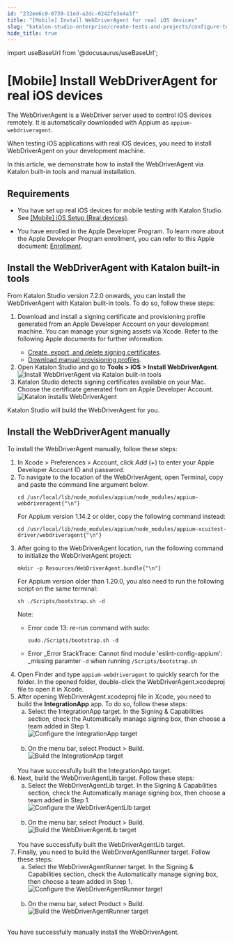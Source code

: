 ```yaml
---
id: "232ee6c0-0739-11ed-a2dc-0242fe3e4a3f"
title: "[Mobile] Install WebDriverAgent for real iOS devices"
slug: "katalon-studio-enterprise/create-tests-and-projects/configure-test-cases/mobile-testing/ios/mobile-install-webdriveragent-for-real-ios-devices"
hide_title: true
---
```

import useBaseUrl from '@docusaurus/useBaseUrl';


# <a id="id" class="anchor_top_offset"/><a id="ariaid-title1" class="anchor_top_offset"/>[Mobile] Install WebDriverAgent for real iOS  devices

<p xmlns="http://www.w3.org/1999/xhtml" className="p">The WebDriverAgent is a WebDriver server used to control   iOS devices remotely. It is automatically downloaded with Appium as   <code className="ph codeph">appium-webdriveragent</code>.</p> 
<p xmlns="http://www.w3.org/1999/xhtml" className="p">When testing iOS applications with  real iOS devices, you need to install WebDriverAgent on your development machine.</p> 
<p xmlns="http://www.w3.org/1999/xhtml" className="p">In this article, we demonstrate how to install the WebDriverAgent via Katalon built-in tools and manual installation.</p> 

## Requirements

<div xmlns="http://www.w3.org/1999/xhtml" className="p"><ul className="ul"><li className="li"><p className="p">You have set up real iOS  devices for mobile testing with <span className="ph">Katalon Studio</span>. See <a className="xref" href="/docs/katalon-studio-enterprise/create-tests-and-projects/configure-test-cases/mobile-testing/ios/mobile-ios-setup-real-devices">[Mobile] iOS Setup (Real devices)</a>.</p></li><li className="li">You have enrolled in the Apple Developer Program. To learn more about the Apple Developer Program enrollment, you can refer to this Apple document: <a className="xref j-external-link" href="https://developer.apple.com/support/enrollment/" target="_blank">Enrollment</a>.</li></ul></div>

## <a id="task-4776" class="anchor_top_offset"/>Install the WebDriverAgent with Katalon built-in tools

<section xmlns="http://www.w3.org/1999/xhtml" className="section context">From Katalon Studio version 7.2.0 onwards, you can install the WebDriverAgent with Katalon built-in tools. To do so, follow these steps:</section> 
<ol xmlns="http://www.w3.org/1999/xhtml" className="ol steps"><li className="li step stepexpand"><span className="ph cmd">Download and install a signing certificate and provisioning profile generated from an Apple Developer Account on your development machine. You can manage your signing assets via Xcode. Refer to the following Apple documents for further information:</span><div className="itemgroup info"><ul className="ul"><li className="li"><a className="xref j-external-link" href="https://help.apple.com/xcode/mac/current/#/dev154b28f09" target="_blank">Create, export, and delete signing certificates</a>.</li><li className="li"><a className="xref j-external-link" href="https://help.apple.com/xcode/mac/current/#/deva899b4fe5" target="_blank">Download manual provisioning profiles</a>.</li></ul></div></li><li className="li step stepexpand"><span className="ph cmd">Open Katalon Studio and go to <strong className="ph b">Tools &gt; iOS &gt; Install WebDriverAgent</strong>.</span><div className="itemgroup info"><img className="image" width={500} src={useBaseUrl("/23d511d0-0739-11ed-a2dc-0242fe3e4a3f.png")} alt="Install WebDriverAgent via Katalon built-in tools" /></div></li><li className="li step stepexpand"><span className="ph cmd">Katalon Studio detects signing certificates available on your Mac. Choose the certificate generated from an Apple Developer Account.</span><div className="itemgroup info"><img className="image" width={500} src={useBaseUrl("/23e3b7d0-0739-11ed-a2dc-0242fe3e4a3f.png")} alt="Katalon installs WebDriverAgent" /></div></li></ol> 
<section xmlns="http://www.w3.org/1999/xhtml" className="section result">Katalon Studio will build the WebDriverAgent for you.</section> 

## <a id="task-2819" class="anchor_top_offset"/>Install the WebDriverAgent manually

<section xmlns="http://www.w3.org/1999/xhtml" className="section context">To install the WebDriverAgent manually, follow these steps:</section> 
<ol xmlns="http://www.w3.org/1999/xhtml" className="ol steps"><li className="li step stepexpand"><span className="ph cmd">In <span className="ph uicontrol">Xcode</span> &gt; <span className="ph uicontrol">Preferences</span> &gt; <span className="ph uicontrol">Account</span>, click <em className="ph i">Add</em> (+) to enter your Apple Developer Account ID and password.</span></li><li className="li step stepexpand"><span className="ph cmd">To navigate to the location of the WebDriverAgent, open       <span className="ph uicontrol">Terminal</span>, copy and paste the command line argument       below:</span><div className="itemgroup info"><pre className="pre codeblock"><code>cd /usr/local/lib/node_modules/appium/node_modules/appium-webdriveragent{"\n"}</code></pre></div><div className="itemgroup info">For Appium version 1.14.2 or older, copy the following command       instead:</div><div className="itemgroup info"><pre className="pre codeblock"><code>cd /usr/local/lib/node_modules/appium/node_modules/appium-xcuitest-driver/webdriveragent{"\n"}</code></pre></div></li><li className="li step stepexpand"><span className="ph cmd">After going to the WebDriverAgent location, run the following       command to initialize the <span className="ph uicontrol">WebDriverAgent</span>       project:</span><div className="itemgroup info"><pre className="pre codeblock"><code>mkdir -p Resources/WebDriverAgent.bundle{"\n"}</code></pre></div><div className="itemgroup info">For Appium version older than 1.20.0, you also need to run the       following script on the same terminal:</div><div className="itemgroup info"><pre className="pre codeblock"><code>sh ./Scripts/bootstrap.sh -d</code></pre></div> <div className="note note note_note"><span className="note__title">Note:</span> <ul className="ul"><li className="li"><div className="p">Error code 13: re-run command with sudo: <pre className="pre codeblock"><code>sudo./Scripts/bootstrap.sh -d</code></pre></div></li><li className="li"><p className="p">Error _Error StackTrace: Cannot find module             'eslint-config-appium': _missing paramter <code className="ph codeph">-d</code> when             running <code className="ph codeph">/Scripts/bootstrap.sh</code></p></li></ul></div></li><li className="li step stepexpand"><span className="ph cmd">Open <span className="ph uicontrol">Finder</span> and type       <code className="ph codeph">appium-webdriveragent</code> to quickly search for the       folder. In the opened folder, double-click the       <span className="ph uicontrol">WebDriverAgent.xcodeproj</span>                file to open it in       Xcode.</span></li><li className="li step stepexpand"><span className="ph cmd">After opening <span className="ph uicontrol">WebDriverAgent.xcodeproj</span> file in       Xcode, you need to build the <strong className="ph b">IntegrationApp</strong> app. To do so, follow these steps:</span><ol type="a" className="ol substeps"><li className="li substep substepexpand"><span className="ph cmd">Select the <span className="ph uicontrol">IntegrationApp</span> target. In the           <span className="ph uicontrol">Signing &amp; Capabilities</span> section, check the           <span className="ph uicontrol">Automatically manage signing</span> box, then choose a team added in Step 1.</span><div className="itemgroup stepxmp"><img className="image" src={useBaseUrl("https://github.com/katalon-studio/docs-images/raw/master/katalon-studio/docs/installing-webdriveragent-for-ios-devices/KS-WEBDRIVERAGENT-Confiugre-IntergrationApp.png")} alt="Configure the IntegrationApp target" /><br /><br /></div></li><li className="li substep substepexpand"><span className="ph cmd">On the menu bar, select <span className="ph uicontrol">Product</span> &gt;           <span className="ph uicontrol">Build</span>.</span><div className="itemgroup stepxmp"><img className="image" src={useBaseUrl("https://github.com/katalon-studio/docs-images/raw/master/katalon-studio/docs/installing-webdriveragent-for-ios-devices/KS-WEBDRIVERAGENT-Build-IntergrationApp.png")} alt="Build the IntegrationApp target" /><br /><br /></div></li></ol><div className="itemgroup stepresult">You have successfully built the <span className="ph uicontrol">IntegrationApp</span> target.</div></li><li className="li step stepexpand"><span className="ph cmd">Next, build the <span className="ph uicontrol">WebDriverAgentLib</span> target. Follow these steps: </span><ol type="a" className="ol substeps"><li className="li substep substepexpand"><span className="ph cmd">Select the <span className="ph uicontrol">WebDriverAgentLib</span> target. In the           <span className="ph uicontrol">Signing &amp; Capabilities</span> section, check the           <span className="ph uicontrol">Automatically manage signing</span> box, then choose a           team added in Step 1.</span><div className="itemgroup stepxmp"><img className="image" src={useBaseUrl("https://github.com/katalon-studio/docs-images/raw/master/katalon-studio/docs/installing-webdriveragent-for-ios-devices/KS-WEBDRIVERAGENT-Confiugre-lib.png")} alt="Configure the WebDriverAgentLib target" /><br /><br /></div></li><li className="li substep substepexpand"><span className="ph cmd">On the menu bar, select <span className="ph uicontrol">Product</span> &gt;           <span className="ph uicontrol">Build</span>.</span><div className="itemgroup stepxmp"><img className="image" src={useBaseUrl("https://github.com/katalon-studio/docs-images/raw/master/katalon-studio/docs/installing-webdriveragent-for-ios-devices/KS-WEBDRIVERAGENT-Build-lib.png")} alt="Build the WebDriverAgentLib target" /><br /><br /></div></li></ol><div className="itemgroup stepresult">You have successfully built the <span className="ph uicontrol">WebDriverAgentLib</span> target.</div></li><li className="li step stepexpand"><span className="ph cmd">Finally, you need to build the <span className="ph uicontrol">WebDriverAgentRunner</span> target. Follow these steps:</span><ol type="a" className="ol substeps"><li className="li substep substepexpand"><span className="ph cmd">Select the <span className="ph uicontrol">WebDriverAgentRunner</span> target. In the           <span className="ph uicontrol">Signing &amp; Capabilities</span> section, check the           <span className="ph uicontrol">Automatically manage signing</span> box, then choose a           team added in Step 1.</span><div className="itemgroup stepxmp"><img className="image" src={useBaseUrl("https://github.com/katalon-studio/docs-images/raw/master/katalon-studio/docs/installing-webdriveragent-for-ios-devices/KS-WEBDRIVERAGENT-Confiugre-Runner.png")} alt="Configure the WebDriverAgentRunner target" /><br /><br /></div></li><li className="li substep substepexpand"><span className="ph cmd">On the menu bar, select <span className="ph uicontrol">Product</span> &gt; <span className="ph uicontrol">Build</span>.</span><div className="itemgroup stepxmp"><img className="image" src={useBaseUrl("https://github.com/katalon-studio/docs-images/raw/master/katalon-studio/docs/installing-webdriveragent-for-ios-devices/KS-WEBDRIVERAGENT-Build-Runner.png")} alt="Build the WebDriverAgentRunner target" /><br /><br /></div></li></ol></li></ol> 
<section xmlns="http://www.w3.org/1999/xhtml" className="section result">You have successfully manually install the WebDriverAgent.</section> 
